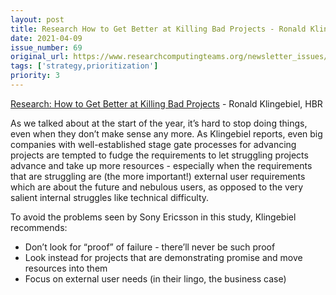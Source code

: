 ```yaml
---
layout: post
title: Research How to Get Better at Killing Bad Projects - Ronald Klingebiel, HBR
date: 2021-04-09
issue_number: 69
original_url: https://www.researchcomputingteams.org/newsletter_issues/0069
tags: ['strategy,prioritization']
priority: 3
---
```


<!-- markdownlint-disable MD033 -->
<!-- markdownlint-disable MD041 -->
<!-- markdownlint-disable MD049 -->

[Research: How to Get Better at Killing Bad Projects](https://hbr.org/2021/04/research-how-to-get-better-at-killing-bad-projects) - Ronald Klingebiel, HBR

As we talked about at the start of the year, it’s hard to stop doing things, even when they don’t make sense any more.  As Klingebiel reports, even big companies with well-established stage gate processes for advancing projects are tempted to fudge the requirements to let struggling projects advance and take up more resources - especially when the requirements that are struggling are (the more important!) external user requirements which are about the future and nebulous users, as opposed to the very salient internal struggles like technical difficulty.

To avoid the problems seen by Sony Ericsson in this study, Klingebiel recommends:

- Don’t look for “proof” of failure - there’ll never be such proof
- Look instead for projects that are demonstrating promise and move resources into them
- Focus on external user needs (in their lingo, the business case)
